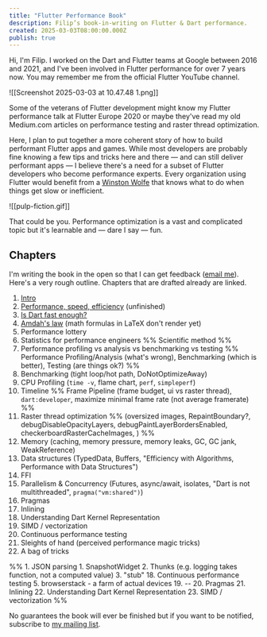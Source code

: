 ```yaml
---
title: "Flutter Performance Book"
description: Filip’s book-in-writing on Flutter & Dart performance.
created: 2025-03-03T08:00:00.000Z
publish: true
---
```


Hi, I'm Filip. I worked on the Dart and Flutter teams at Google between 2016 and 2021, and I've been involved in Flutter performance for over 7 years now. You may remember me from the official Flutter YouTube channel.

![[Screenshot 2025-03-03 at 10.47.48 1.png]]

Some of the veterans of Flutter development might know my Flutter performance talk at Flutter Europe 2020 or maybe they've read my old Medium.com articles on performance testing and raster thread optimization.

<!-- Flutter Europe 2020](https://www.youtube.com/watch?v=SQcmrl_NkqY) -->

Here, I plan to put together a more coherent story of how to build performant Flutter apps and games. While most developers are probably fine knowing a few tips and tricks here and there — and can still deliver performant apps — I believe there's a need for a subset of Flutter developers who become performance experts. Every organization using Flutter would benefit from a [Winston Wolfe](https://en.wikipedia.org/wiki/Pulp_Fiction#Cast) that knows what to do when things get slow or inefficient.

![[pulp-fiction.gif]]

That could be you. Performance optimization is a vast and complicated topic but it's learnable and — dare I say — fun.

## Chapters

I'm writing the book in the open so that I can get feedback ([email me](mailto:filip.hracek@gmail.com)). Here's a very rough outline. Chapters that are drafted already are linked.

1. [Intro](/flutter-performance/010-intro.html)
2. [Performance, speed, efficiency](/flutter-performance/020-performance-speed-efficiency.html) (unfinished)
3. [Is Dart fast enough?](/flutter-performance/030-is-dart-fast-enough.html)
4. [Amdah's law](/flutter-performance/040-amdahl's-law.html) (math formulas in LaTeX don't render yet)
5. Performance lottery
6. Statistics for performance engineers %% Scientific method %%
7. Performance profiling vs analysis vs benchmarking vs testing %% Performance Profiling/Analysis (what's wrong), Benchmarking (which is better), Testing (are things ok?) %%
8. Benchmarking (tight loop/hot path, DoNotOptimizeAway)
9. CPU Profiling (`time -v`, flame chart, `perf`, `simpleperf`)
10. Timeline %% Frame Pipeline (frame budget, ui vs raster thread), `dart:developer`, maximize minimal frame rate (not average framerate) %%
11. Raster thread optimization %% (oversized images, RepaintBoundary?, debugDisableOpacityLayers, debugPaintLayerBordersEnabled, checkerboardRasterCacheImages, ) %%
12. Memory (caching, memory pressure, memory leaks, GC, GC jank, WeakReference)
13. Data structures (TypedData, Buffers, "Efficiency with Algorithms, Performance with Data Structures")
14. FFI
15. Parallelism & Concurrency (Futures, async/await, isolates, "Dart is not multithreaded", `pragma("vm:shared")`)
16. Pragmas
17. Inlining
18. Understanding Dart Kernel Representation
19. SIMD / vectorization
20. Continuous performance testing
21. Sleights of hand (perceived performance magic tricks)
22. A bag of tricks


%%	1. JSON parsing
	1. SnapshotWidget
	2. Thunks (e.g. logging takes function, not a computed value)
	3. "stub"
18. Continuous performance testing
	5. browserstack - a farm of actual devices
19. --
20. Pragmas
21. Inlining
22. Understanding Dart Kernel Representation
23. SIMD / vectorization %%

No guarantees the book will ever be finished but if you want to be notified, subscribe to [my mailing list](https://filiph.net/await).


